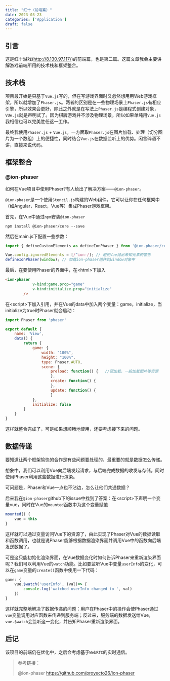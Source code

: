 ```yaml
---
title: "红十（前端篇）"
date: 2023-03-23
categories: ['Application']
draft: false
---
```


## 引言

这是红十游戏(http://8.130.97.117/)的前端篇，也是第二篇。这篇文章我会主要讲解游戏前端所用的技术栈和框架整合。

## 技术栈

项目最开始是只基于`Vue.js`写的，但在写游戏界面时又忽然想用用Web游戏框架，所以就增加了`Phaser.js`。两者的区别是在一些物理场景上`Phaser.js`有相应引擎，所以效果会更好，除此之外就是在写法上`Phaser.js`是编程式创建对象，`VUe.js`就是声明式了。因为棋牌游戏并不涉及物理场景，所以如果单纯用`Vue.js`我相信也可以完美胜任这一工作。

最终我使用`Phaser.js` + `Vue.js`，一方面取`Phaser.js`在图片加载、处理（切分图片为一个数组）上的便捷性，同时结合`Vue.js`在数据监听上的优势。闲言碎语不讲，直接来说代码。

## 框架整合

### @ion-phaser

如何在Vue项目中使用Phaser?有人给出了解决方案——`@ion-phaser`。

`@ion-phaser`是一个使用`Stencil.js`构建的Web组件，它可以让你在任何框架中（如Angular，React，Vue等）集成Phaser游戏框架。

首先，在Vue中通过`npm`安装`@ion-phaser`

```shell
npm install @ion-phaser/core --save
```

然后在main.js下配置一些参数：
```js
import { defineCustomElements as defineIonPhaser } from '@ion-phaser/core/loader';

Vue.config.ignoredElements = [/^ion-/]; // 避免Vue抛出未知元素的警告
defineIonPhaser(window); // 加载ion-phaser组件到window对象中
```

最后，在要使用Phaser的界面中，在\<html\>下加入
```html
<ion-phaser 
            v-bind:game.prop="game"
            v-bind:initialize.prop="initialize"
        />
```

在\<script\>下加入引用，并在Vue的data中加入两个变量：game，initialize，当initialize为true时Phaser就会启动：
```js
import Phaser from 'phaser'

export default {
    name: 'View',
    data() {
        return {
            game: {
                width: "100%",
                height: "100%",
                type: Phaser.AUTO,
                scene: {
                    preload: function() {   //预加载，一般加载图片等资源
                    },
                    create: function() {
                    },
                    update: function() {
                    }
            },
            initialize: false
        }
    }
}
```

这样就整合完成了，可是如果想顺畅地使用，还要考虑接下来的问题。

## 数据传递

要知道让两个框架愉快的合作是有些问题要处理的，最重要的就是数据怎么传递。

想象中，我们可以利用Vue向后端发起请求，与后端完成数据的收发与存储。同时使用Phaser利用这些数据进行渲染。

可问题是，Phaser和Vue一点也不沾边，怎么让他们共通数据？

后来我在`@ion-phaser`github下的issue中找到了答案：在\<script\>下声明一个变量vue，同时在Vue的`mounted`函数中为这个变量赋值
```js
mounted() {
    vue = this
}
```

这样就可以通过变量访问Vue下的资源了，由此实现了Phaser对Vue的数据读取和函数调用，也就是说Phaser能够根据数据渲染界面并调用Vue中的函数向后端发送数据了。

可是这只能初始化渲染界面，在Vue数据变化时如何告诉Phaser来重新渲染界面呢？我们可以利用Vue的`watch`功能。比如要监听Vue中变量`userInfo`的变化，可以在`game`变量的`create()`函数中使用一下代码：
```js
game: {
    vue.$watch('userInfo', (val)=> {
        console.log('watched userInfo changed to ', val)
    })
}
```

这样就完整地解决了数据传递的问题：用户在Phaser中的操作会使Phaser通过`vue`变量调用对应函数来传递到服务端；反过来，服务端的数据发送给Vue，`vue.$watch`会监听这一变化，并告知Phaser重新渲染界面。

## 后记

该项目的前端仍在优化中，之后会考虑基于`WebRTC`的实时通信。

> 参考链接：
> 
> @ion-phaser https://github.com/proyecto26/ion-phaser
> 